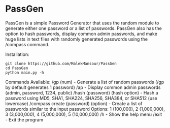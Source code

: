 # PassGen 
PassGen is a simple Password Generator that uses the random module to generate either one password or a list of passwords. PassGen also has the option to hash passwords, display common admin passwords, and make huge lists in text files with randomly generated passwords using the /compass command.

Installation: 
```
git clone https://github.com/MalekMansour/PassGen
cd PassGen
python main.py -h
```
Commands Available: /gp (num) - Generate a list of random passwords (/gp by default generates 1 password) /ap - Display common admin passwords (admin, password, 1234, public) /hash (password) (hash option) - Hash a password using MD5, SHA1, SHA224, SHA256, SHA384, or SHA512 (use lowercase) /compass create (password) (option) - Create a list of passwords similar to the input password Options: 1 (100,000), 2 (1,000,000), 3 (3,000,000), 4 (5,000,000), 5 (10,000,000) /h - Show the help menu /exit - Exit the program
